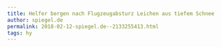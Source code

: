 ```yaml
---
title: Helfer bergen nach Flugzeugabsturz Leichen aus tiefem Schnee
author: spiegel.de
permalink: 2018-02-12-spiegel.de--2133255413.html
tags: hy
---
```


